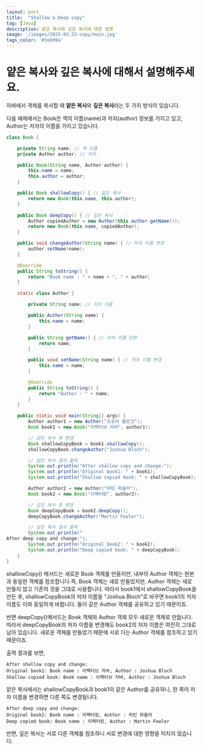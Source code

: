 ```yaml
---
layout: post
title:  "Shallow & Deep copy"
tag: [Java]
description: 얕은 복사와 깊은 복사에 대한 설명
image: '/images/2025-03-25-copy/main.jpg'
tags_color: '#3eb99a'
---
```


# 얕은 복사와 깊은 복사에 대해서 설명해주세요.

자바에서 객체를 복사할 때 **얕은 복사**와 **깊은 복사**라는 두 가지 방식이 있습니다.

다음 예제에서는 Book은 책의 이름(name)과 저자(author) 정보를 가지고 있고, Author는 저자의 이름을 가지고 있습니다.

```java
class Book {

    private String name; // 책 이름
    private Author author; // 저자

    public Book(String name, Author author) {
        this.name = name;
        this.author = author;
    }

    public Book shallowCopy() { // 얕은 복사
        return new Book(this.name, this.author);
    }

    public Book deepCopy() { // 깊은 복사
        Author copiedAuthor = new Author(this.author.getName());
        return new Book(this.name, copiedAuthor);
    }

    public void changeAuthor(String name) { // 저자 이름 변경
        author.setName(name);
    }

    @Override
    public String toString() {
        return "Book name : " + name + ", " + author;
    }

    static class Author {

        private String name; // 저자 이름

        public Author(String name) {
            this.name = name;
        }

        public String getName() { // 저자 이름 반환
            return name;
        }

        public void setName(String name) { // 저자 이름 변경
            this.name = name;
        }

        @Override
        public String toString() {
            return "Author : " + name;
        }
    }

    public static void main(String[] args) {
        Author author1 = new Author("조슈아 블로크");
        Book book1 = new Book("이펙티브 자바", author1);

        // 얕은 복사 후 변경
        Book shallowCopyBook = book1.shallowCopy();
        shallowCopyBook.changeAuthor("Joshua Bloch");

        // 얕은 복사 결과 출력
        System.out.println("After shallow copy and change:");
        System.out.println("Original book1: " + book1);
        System.out.println("Shallow copied book: " + shallowCopyBook);

        Author author2 = new Author("마틴 파울러");
        Book book2 = new Book("리팩터링", author2);

        // 깊은 복사 후 변경
        Book deepCopyBook = book2.deepCopy();
        deepCopyBook.changeAuthor("Martin Fowler");

        // 깊은 복사 결과 출력
        System.out.println("
After deep copy and change:");
        System.out.println("Original book2: " + book2);
        System.out.println("Deep copied book: " + deepCopyBook);
    }
}
```

shallowCopy() 메서드는 새로운 Book 객체를 만들지만, 내부의 Author 객체는 원본과 동일한 객체를 참조합니다.즉, Book 객체는 새로 만들었지만, Author 객체는 새로 만들지 않고 기존의 것을 그대로 사용합니다. 따라서 book1에서 shallowCopyBook을 만든 후,  shallowCopyBook의 저자 이름을 "Joshua Bloch"로 바꾸면 book1의 저자 이름도 이와 동일하게 바뀝니다. 둘이 같은 Author 객체를 공유하고 있기 때문이죠.

반면 deepCopy()메서드는 Book 객체와 Author 객체 모두 새로운 객체로 만듭니다. 따라서 deepCopyBook의 저자 이름을 변경해도 book2의 저자 이름은 여전히 그대로 남아 있습니다. 새로운 객체를 만들었기 때문에 서로 다는 Author 객체를 참조하고 있기 때문이죠.

출력 결과를 보면,

```
After shallow copy and change:
Original book1: Book name : 이펙티브 자바, Author : Joshua Bloch
Shallow copied book: Book name : 이펙티브 자바, Author : Joshua Bloch
```

얕은 복사에서는 shallowCopyBook과 book1이 같은 Author를 공유하니, 한 쪽이 저자 이름을 변경하면 다른 쪽도 변경됩니다.

```
After deep copy and change:
Original book2: Book name : 리팩터링, Author : 마틴 파울러
Deep copied book: Book name : 리팩터링, Author : Martin Fowler
```

반면, 깊은 복사는 서로 다른 객체를 참조하니 서로 변경에 대한 영향을 미치지 않습니다.
